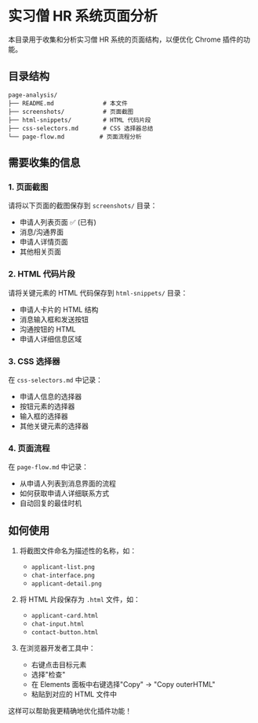 # 实习僧 HR 系统页面分析

本目录用于收集和分析实习僧 HR 系统的页面结构，以便优化 Chrome 插件的功能。

## 目录结构

```
page-analysis/
├── README.md              # 本文件
├── screenshots/           # 页面截图
├── html-snippets/         # HTML 代码片段
├── css-selectors.md       # CSS 选择器总结
└── page-flow.md          # 页面流程分析
```

## 需要收集的信息

### 1. 页面截图
请将以下页面的截图保存到 `screenshots/` 目录：
- 申请人列表页面 ✅ (已有)
- 消息/沟通界面
- 申请人详情页面
- 其他相关页面

### 2. HTML 代码片段
请将关键元素的 HTML 代码保存到 `html-snippets/` 目录：
- 申请人卡片的 HTML 结构
- 消息输入框和发送按钮
- 沟通按钮的 HTML
- 申请人详细信息区域

### 3. CSS 选择器
在 `css-selectors.md` 中记录：
- 申请人信息的选择器
- 按钮元素的选择器
- 输入框的选择器
- 其他关键元素的选择器

### 4. 页面流程
在 `page-flow.md` 中记录：
- 从申请人列表到消息界面的流程
- 如何获取申请人详细联系方式
- 自动回复的最佳时机

## 如何使用

1. 将截图文件命名为描述性的名称，如：
   - `applicant-list.png`
   - `chat-interface.png`
   - `applicant-detail.png`

2. 将 HTML 片段保存为 `.html` 文件，如：
   - `applicant-card.html`
   - `chat-input.html`
   - `contact-button.html`

3. 在浏览器开发者工具中：
   - 右键点击目标元素
   - 选择"检查"
   - 在 Elements 面板中右键选择"Copy" → "Copy outerHTML"
   - 粘贴到对应的 HTML 文件中

这样可以帮助我更精确地优化插件功能！
